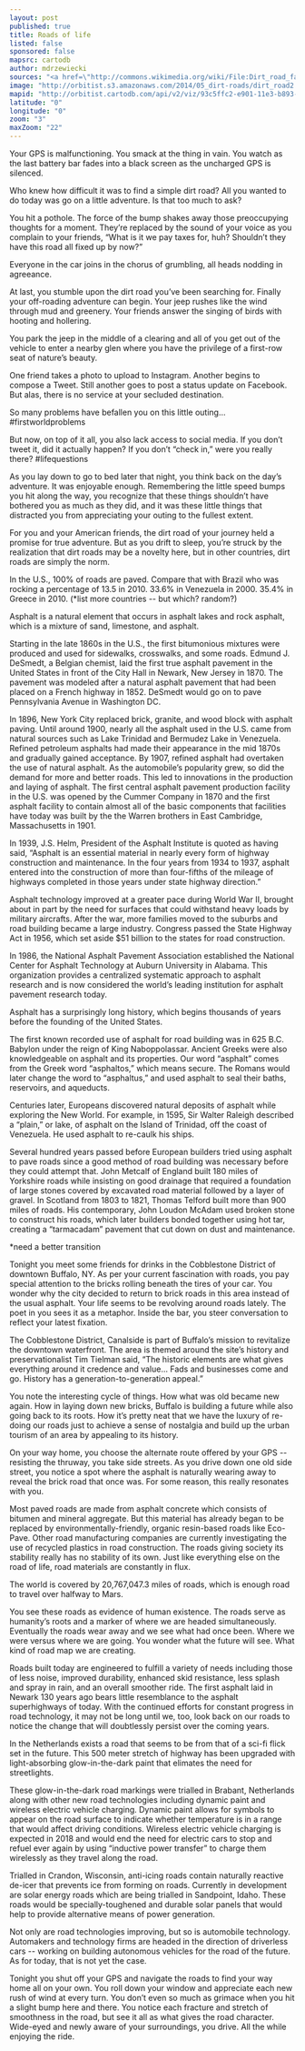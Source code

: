 ```yaml
---
layout: post
published: true
title: Roads of life
listed: false
sponsored: false
mapsrc: cartodb
author: mdrzewiecki
sources: "<a href=\"http://commons.wikimedia.org/wiki/File:Dirt_road_facing_south_near_the_Voyager_Ziwani_Safari_Camp,_on_the_edge_of_the_Tsavo_West_National_Park,_near_Ziwani,_Kenya.jpg\">Top image</a> <a href=\"http://data.un.org/Data.aspx?q=paved+roads&d=WDI&f=Indicator_Code%3aIS.ROD.PAVE.ZS\">Paved roads data</a>"
image: "http://orbitist.s3.amazonaws.com/2014/05_dirt-roads/dirt_road2.jpg"
mapid: "http://orbitist.cartodb.com/api/v2/viz/93c5ffc2-e901-11e3-b893-0e10bcd91c2b/viz.json"
latitude: "0"
longitude: "0"
zoom: "3"
maxZoom: "22"
---
```


Your GPS is malfunctioning. You smack at the thing in vain. You watch as the last battery bar fades into a black screen as the uncharged GPS is silenced.

Who knew how difficult it was to find a simple dirt road? All you wanted to do today was go on a little adventure. Is that too much to ask?

You hit a pothole. The force of the bump shakes away those preoccupying thoughts for a moment. They’re replaced by the sound of your voice as you complain to your friends, “What is it we pay taxes for, huh? Shouldn’t they have this road all fixed up by now?”

Everyone in the car joins in the chorus of grumbling, all heads nodding in agreeance.

At last, you stumble upon the dirt road you’ve been searching for. Finally your off-roading adventure can begin. Your jeep rushes like the wind through mud and greenery. Your friends answer the singing of birds with hooting and hollering.

You park the jeep in the middle of a clearing and all of you get out of the vehicle to enter a nearby glen where you have the privilege of a first-row seat of nature’s beauty.

One friend takes a photo to upload to Instagram. Another begins to compose a Tweet. Still another goes to post a status update on Facebook. But alas, there is no service at your secluded destination.

So many problems have befallen you on this little outing… #firstworldproblems 

But now, on top of it all, you also lack access to social media. If you don’t tweet it, did it actually happen? If you don’t “check in,” were you really there? #lifequestions

As you lay down to go to bed later that night, you think back on the day’s adventure. It was enjoyable enough. Remembering the little speed bumps you hit along the way, you recognize that these things shouldn’t have bothered you as much as they did, and it was these little things that distracted you from appreciating your outing to the fullest extent.

For you and your American friends, the dirt road of your journey held a promise for true adventure. But as you drift to sleep, you’re struck by the realization that dirt roads may be a novelty here, but in other countries, dirt roads are simply the norm.

In the U.S., 100% of roads are paved. Compare that with Brazil who was rocking a percentage of 13.5 in 2010. 33.6% in Venezuela in 2000. 35.4% in Greece in 2010. (*list more countries -- but which? random?)

Asphalt is a natural element that occurs in asphalt lakes and rock asphalt, which is a mixture of sand, limestone, and asphalt.

Starting in the late 1860s in the U.S., the first bitumonious mixtures were produced and used for sidewalks, crosswalks, and some roads. Edmund J. DeSmedt, a Belgian chemist, laid the first true asphalt pavement in the United States in front of the City Hall in Newark, New Jersey in 1870. The pavement was modeled after a natural asphalt pavement that had been placed on a French highway in 1852. DeSmedt would go on to pave Pennsylvania Avenue in Washington DC.

In 1896, New York City replaced brick, granite, and wood block with asphalt paving. Until around 1900, nearly all the asphalt used in the U.S. came from natural sources such as Lake Trinidad and Bermudez Lake in Venezuela. Refined petroleum asphalts had made their appearance in the mid 1870s and gradually gained acceptance. By 1907, refined asphalt had overtaken the use of natural asphalt. As the automobile’s popularity grew, so did the demand for more and better roads. This led to innovations in the production and laying of asphalt. The first central asphalt pavement production facility in the U.S. was opened by the Cummer Company in 1870 and the first asphalt facility to contain almost all of the basic components that facilities have today was built by the the Warren brothers in East Cambridge, Massachusetts in 1901.

In 1939, J.S. Helm, President of the Asphalt Institute is quoted as having said, “Asphalt is an essential material in nearly every form of highway construction and maintenance. In the four years from 1934 to 1937, asphalt entered into the construction of more than four-fifths of the mileage of highways completed in those years under state highway direction.”

Asphalt technology improved at a greater pace during World War II, brought about in part by the need for surfaces that could withstand heavy loads by military aircrafts. After the war, more families moved to the suburbs and road building became a large industry. Congress passed the State Highway Act in 1956, which set aside $51 billion to the states for road construction.

In 1986, the National Asphalt Pavement Association established the National Center for Asphalt Technology at Auburn University in Alabama. This organization provides a centralized systematic approach to asphalt research and is now considered the world’s leading institution for asphalt pavement research today.

Asphalt has a surprisingly long history, which begins thousands of years before the founding of the United States.

The first known recorded use of asphalt for road building was in 625 B.C. Babylon under the reign of King Naboppolassar. Ancient Greeks were also knowledgeable on asphalt and its properties. Our word “asphalt” comes from the Greek word “asphaltos,” which means secure. The Romans would later change the word to “asphaltus,” and used asphalt to seal their baths, reservoirs, and aqueducts.

Centuries later, Europeans discovered natural deposits of asphalt while exploring the New World. For example, in 1595, Sir Walter Raleigh described a “plain,” or lake, of asphalt on the Island of Trinidad, off the coast of Venezuela. He used asphalt to re-caulk his ships.

Several hundred years passed before European builders tried using asphalt to pave roads since a good method of road building was necessary before they could attempt that. John Metcalf of England built 180 miles of Yorkshire roads while insisting on good drainage that required a foundation of large stones covered by excavated road material followed by a layer of gravel. In Scotland from 1803 to 1821, Thomas Telford built more than 900 miles of roads. His contemporary, John Loudon McAdam used broken stone to construct his roads, which later builders bonded together using hot tar, creating a “tarmacadam” pavement that cut down on dust and maintenance.

*need a better transition

Tonight you meet some friends for drinks in the Cobblestone District of downtown Buffalo, NY. As per your current fascination with roads, you pay special attention to the bricks rolling beneath the tires of your car. You wonder why the city decided to return to brick roads in this area instead of the usual asphalt. Your life seems to be revolving around roads lately. The poet in you sees it as a metaphor. Inside the bar, you steer conversation to reflect your latest fixation.

The Cobblestone District, Canalside is part of Buffalo’s mission to revitalize the downtown waterfront. The area is themed around the site’s history and preservationalist Tim Tielman said, “The historic elements are what gives everything around it credence and value… Fads and businesses come and go. History has a generation-to-generation appeal.”

You note the interesting cycle of things. How what was old became new again. How in laying down new bricks, Buffalo is building a future while also going back to its roots. How it’s pretty neat that we have the luxury of re-doing our roads just to achieve a sense of nostalgia and build up the urban tourism of an area by appealing to its history.

On your way home, you choose the alternate route offered by your GPS -- resisting the thruway, you take side streets. As you drive down one old side street, you notice a spot where the asphalt is naturally wearing away to reveal the brick road that once was. For some reason, this really resonates with you.

Most paved roads are made from asphalt concrete which consists of bitumen and mineral aggregate. But this material has already began to be replaced by environmentally-friendly, organic resin-based roads like Eco-Pave. Other road manufacturing companies are currently investigating the use of recycled plastics in road construction. The roads giving society its stability really has no stability of its own. Just like everything else on the road of life, road materials are constantly in flux.

The world is covered by 20,767,047.3 miles of roads, which is enough road to travel over halfway to Mars.

You see these roads as evidence of human existence. The roads serve as humanity’s roots and a marker of where we are headed simultaneously. Eventually the roads wear away and we see what had once been. Where we were versus where we are going. You wonder what the future will see. What kind of road map we are creating.

Roads built today are engineered to fulfill a variety of needs including those of less noise, improved durability, enhanced skid resistance, less splash and spray in rain, and an overall smoother ride. The first asphalt laid in Newark 130 years ago bears little resemblance to the asphalt superhighways of today. With the continued efforts for constant progress in road technology, it may not be long until we, too, look back on our roads to notice the change that will doubtlessly persist over the coming years.

In the Netherlands exists a road that seems to be from that of a sci-fi flick set in the future. This 500 meter stretch of highway has been upgraded with light-absorbing glow-in-the-dark paint that elimates the need for streetlights.

These glow-in-the-dark road markings were trialled in Brabant, Netherlands along with other new road technologies including dynamic paint and wireless electric vehicle charging. Dynamic paint allows for symbols to appear on the road surface to indicate whether temperature is in a range that would affect driving conditions. Wireless electric vehicle charging is expected in 2018 and would end the need for electric cars to stop and refuel ever again by using “inductive power transfer” to charge them wirelessly as they travel along the road. 

Trialled in Crandon, Wisconsin, anti-icing roads contain naturally reactive de-icer that prevents ice from forming on roads. Currently in development are solar energy roads which are being trialled in Sandpoint, Idaho. These roads would be specially-toughened and durable solar panels that would help to provide alternative means of power generation.

Not only are road technologies improving, but so is automobile technology. Automakers and technology firms are headed in the direction of driverless cars -- working on building autonomous vehicles for the road of the future. As for today, that is not yet the case.

Tonight you shut off your GPS and navigate the roads to find your way home all on your own. You roll down your window and appreciate each new rush of wind at every turn. You don’t even so much as grimace when you hit a slight bump here and there. You notice each fracture and stretch of smoothness in the road, but see it all as what gives the road character. Wide-eyed and newly aware of your surroundings, you drive. All the while enjoying the ride.
